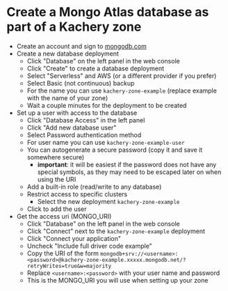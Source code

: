 # Create a Mongo Atlas database as part of a Kachery zone

* Create an account and sign to [mongodb.com](https://mongodb.com)
* Create a new database deployment
    - Click "Database" on the left panel in the web console
    - Click "Create" to create a database deployment
    - Select "Serverless" and AWS (or a different provider if you prefer)
    - Select Basic (not continuous) backup
    - For the name you can use `kachery-zone-example` (replace example with the name of your zone)
    - Wait a couple minutes for the deployment to be created
* Set up a user with access to the database
    - Click "Database Access" in the left panel
    - Click "Add new database user"
    - Select Password authentication method
    - For user name you can use `kachery-zone-example-user`
    - You can autogenerate a secure password (copy it and save it somewhere secure)
        - **important**: it will be easiest if the password does not have any special symbols, as they may need to be escaped later on when using the URI
    - Add a built-in role (read/write to any database)
    - Restrict access to specific clusters
        - Select the new deployment `kachery-zone-example`
    - Click to add the user
* Get the access uri (MONGO_URI)
    - Click "Database" on the left panel in the web console
    - Click "Connect" next to the `kachery-zone-example` deployment
    - Click "Connect your application"
    - Uncheck "Include full driver code example"
    - Copy the URI of the form `mongodb+srv://<username>:<password>@kachery-zone-example.xxxxx.mongodb.net/?retryWrites=true&w=majority`
    - Replace `<username>:<password>` with your user name and password
    - This is the MONGO_URI you will use when setting up your zone